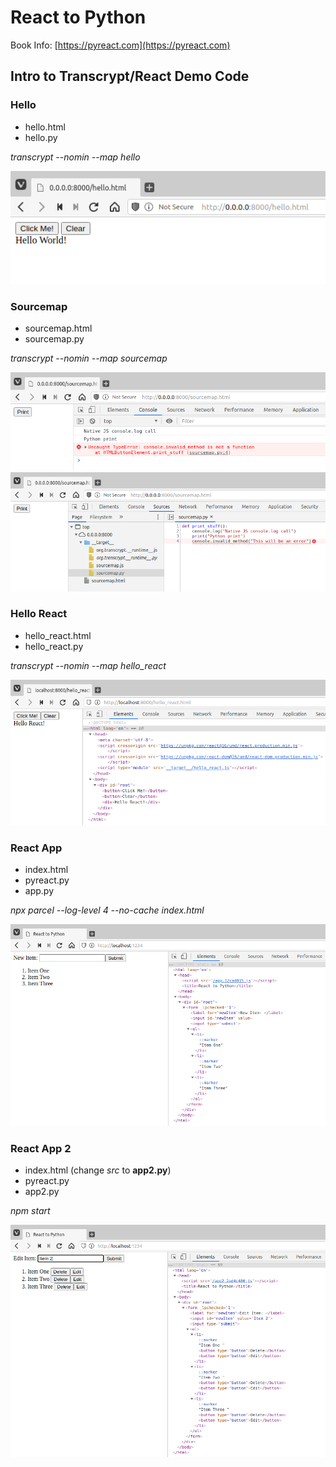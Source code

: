 # React to Python
Book Info: [https://pyreact.com](https://pyreact.com)

## Intro to Transcrypt/React Demo Code


### Hello
- hello.html
- hello.py

*transcrypt --nomin --map hello*

![Hello World Screenshot](https://github.com/JennaSys/rtp_demo/raw/main/images/hello_screenshot.png)


### Sourcemap
- sourcemap.html  
- sourcemap.py

*transcrypt --nomin --map sourcemap*

![Sourcemap Error Screenshot](https://github.com/JennaSys/rtp_demo/raw/main/images/sourcemap_screenshot.png)
![Sourcemap Python Screenshot](https://github.com/JennaSys/rtp_demo/raw/main/images/sourcemap2_screenshot.png)


### Hello React
- hello_react.html  
- hello_react.py

*transcrypt --nomin --map hello_react*

![Hello React Screenshot](https://github.com/JennaSys/rtp_demo/raw/main/images/helloreact_screenshot.png)


### React App
- index.html  
- pyreact.py  
- app.py

*npx parcel --log-level 4 --no-cache index.html*

![React App Screenshot](https://github.com/JennaSys/rtp_demo/raw/main/images/app_screenshot.png)



### React App 2
- index.html  (change *src* to **app2.py**)
- pyreact.py  
- app2.py

*npm start*

![React App Screenshot](https://github.com/JennaSys/rtp_demo/raw/main/images/app2_screenshot.png)
